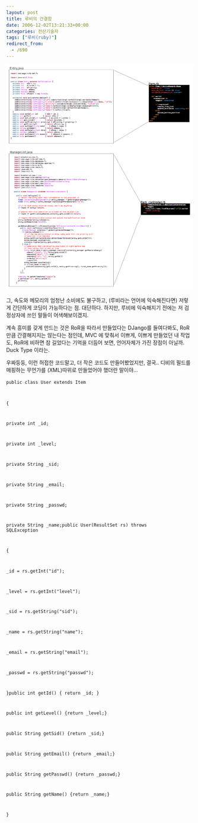 ```yaml
---
layout: post
title: 루비의 간결함
date: 2006-12-02T13:21:33+00:00
categories: 전산기술자
tags: ["루비(ruby)"]
redirect_from:
  - /690
---
```




![ ](/assets/media/uploads_1_jk0.png)

그, 속도와 메모리의 엄청난 소비에도 불구하고, (루비라는 언어에 익숙해진다면) 저렇게 간단하게 코딩이 가능하다는 점. 대단하다. 하지만, 루비에 익숙해지기 전에는 저 검정상자에 쓰인 말들이 어색해보이겠지.

계속 흥미를 갖게 만드는 것은 RoR을 따라서 만들었다는 DJango를 들여다봐도, RoR만큼 간결해지지는 않는다는 점인데, MVC 에 맞춰서 이쁘게, 이쁘게 만들었던 내 작업도, RoR에 비하면 참 길었다는 기억을 더듬어 보면, 언어자체가 가진 장점이 아닐까. Duck Type 이라는.

우짜둥둥, 이런 허접한 코드말고, 더 작은 코드도 만들어봤었지만, 결국.. 디비의 필드를 매핑하는 무언가를 (XML)따위로 만들었어야 했더란 말이야...

<code>public class User extends Item

{

private int _id;

private int _level;

private String _sid;

private String _email;

private String _passwd;

private String _name;public User(ResultSet rs) throws SQLException

{

_id = rs.getInt("id");

_level = rs.getInt("level");

_sid = rs.getString("sid");

_name = rs.getString("name");

_email = rs.getString("email");

_passwd = rs.getString("passwd");

}public int getId() { return _id; }

public int getLevel() {return _level;}

public String getSid() {return _sid;}

public String getEmail() {return _email;}

public String getPasswd() {return _passwd;}

public String getName() {return _name;}

}

</code>
